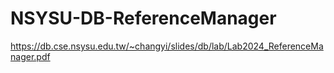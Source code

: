 # NSYSU-DB-ReferenceManager
https://db.cse.nsysu.edu.tw/~changyi/slides/db/lab/Lab2024_ReferenceManager.pdf
